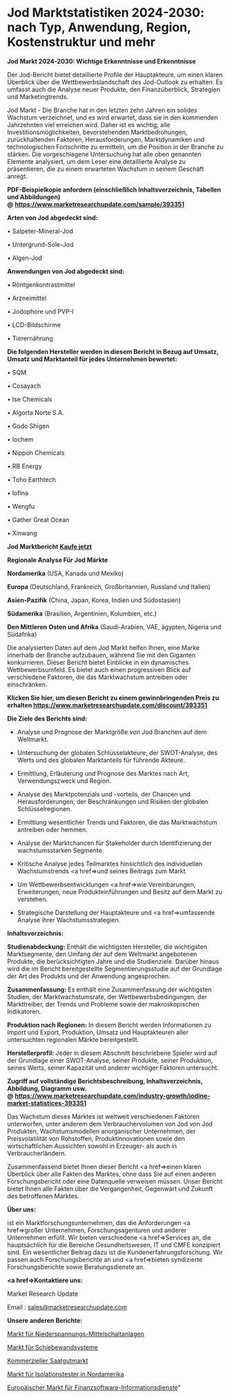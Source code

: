 # Jod Marktstatistiken 2024-2030: nach Typ, Anwendung, Region, Kostenstruktur und mehr

<strong>Jod Markt 2024-2030: Wichtige Erkenntnisse und Erkenntnisse</strong>

Der Jod-Bericht bietet detaillierte Profile der Hauptakteure, um einen klaren Überblick über die Wettbewerbslandschaft des Jod-Outlook zu erhalten. Es umfasst auch die Analyse neuer Produkte, den Finanzüberblick, Strategien und Marketingtrends.

Jod Markt - Die Branche hat in den letzten zehn Jahren ein solides Wachstum verzeichnet, und es wird erwartet, dass sie in den kommenden Jahrzehnten viel erreichen wird. Daher ist es wichtig, alle Investitionsmöglichkeiten, bevorstehenden Marktbedrohungen, zurückhaltenden Faktoren, Herausforderungen, Marktdynamiken und technologischen Fortschritte zu ermitteln, um die Position in der Branche zu stärken. Die vorgeschlagene Untersuchung hat alle oben genannten Elemente analysiert, um dem Leser eine detaillierte Analyse zu präsentieren, die zu einem erwarteten Wachstum in seinem Geschäft anregt.

<strong><b>PDF-Beispielkopie anfordern (einschließlich Inhaltsverzeichnis, Tabellen und Abbildungen) @ </b></strong><strong><a href=https://www.marketresearchupdate.com/sample/393351><strong>https://www.marketresearchupdate.com/sample/393351</u></a></strong></strong>

<strong>Arten von Jod abgedeckt sind:</strong>

• Salpeter-Mineral-Jod

• Untergrund-Sole-Jod

• Algen-Jod

<strong>Anwendungen von Jod abgedeckt sind:</strong>

• Röntgenkontrastmittel

• Arzneimittel

• Jodophore und PVP-I

• LCD-Bildschirme

• Tierernährung

<strong>Die folgenden Hersteller werden in diesem Bericht in Bezug auf Umsatz, Umsatz und Marktanteil für jedes Unternehmen bewertet:</strong>

• SQM

• Cosayach

• Ise Chemicals

• Algorta Norte S.A.

• Godo Shigen

• Iochem

• Nippoh Chemicals

• RB Energy

• Toho Earthtech

• Iofina

• Wengfu

• Gather Great Ocean

• Xinwang

<strong>Jod Marktbericht <a href=https://www.marketresearchupdate.com/buynow/393351>Kaufe jetzt</a></strong>

<strong>Regionale Analyse Für Jod Märkte</strong>

<strong>Nordamerika</strong> (USA, Kanada und Mexiko)

<strong>Europa</strong> (Deutschland, Frankreich, Großbritannien, Russland und Italien)

<strong>Asien-Pazifik</strong> (China, Japan, Korea, Indien und Südostasien)

<strong>Südamerika</strong> (Brasilien, Argentinien, Kolumbien, etc.)

<strong>Den Mittleren</strong> <strong>Osten und Afrika</strong> (Saudi-Arabien, VAE, ägypten, Nigeria und Südafrika)

Die analysierten Daten auf dem Jod Markt helfen Ihnen, eine Marke innerhalb der Branche aufzubauen, während Sie mit den Giganten konkurrieren. Dieser Bericht bietet Einblicke in ein dynamisches Wettbewerbsumfeld. Es bietet auch einen progressiven Blick auf verschiedene Faktoren, die das Marktwachstum antreiben oder einschränken.

<strong>Klicken Sie hier, um diesen Bericht zu einem gewinnbringenden Preis zu erhalten
</strong><strong><a href=https://www.marketresearchupdate.com/discount/393351>https://www.marketresearchupdate.com/discount/393351</b></u></strong></a>

<strong>Die Ziele des Berichts sind:</strong>

- Analyse und Prognose der Marktgröße von Jod Branchen auf dem Weltmarkt.

- Untersuchung der globalen Schlüsselakteure, der SWOT-Analyse, des Werts und des globalen Marktanteils für führende Akteure.

- Ermittlung, Erläuterung und Prognose des Marktes nach Art, Verwendungszweck und Region.

- Analyse des Marktpotenzials und -vorteils, der Chancen und Herausforderungen, der Beschränkungen und Risiken der globalen Schlüsselregionen.

- Ermittlung wesentlicher Trends und Faktoren, die das Marktwachstum antreiben oder hemmen.

- Analyse der Marktchancen für Stakeholder durch Identifizierung der wachstumsstarken Segmente.

- Kritische Analyse jedes Teilmarktes hinsichtlich des individuellen Wachstumstrends <a href=>und</a> seines Beitrags zum Markt.

- Um Wettbewerbsentwicklungen <a href=>wie</a> Vereinbarungen, Erweiterungen, neue Produkteinführungen und Besitz auf dem Markt zu verstehen.

- Strategische Darstellung der Hauptakteure und <a href=>umfas</a>sende Analyse ihrer Wachstumsstrategien.

<strong>Inhaltsverzeichnis:</strong>

<strong>Studienabdeckung:</strong> Enthält die wichtigsten Hersteller, die wichtigsten Marktsegmente, den Umfang der auf dem Weltmarkt angebotenen Produkte, die berücksichtigten Jahre und die Studienziele. Darüber hinaus wird die im Bericht bereitgestellte Segmentierungsstudie auf der Grundlage der Art des Produkts und der Anwendung angesprochen.

<strong>Zusammenfassung:</strong> Es enthält eine Zusammenfassung der wichtigsten Studien, der Marktwachstumsrate, der Wettbewerbsbedingungen, der Markttreiber, der Trends und Probleme sowie der makroskopischen Indikatoren.

<strong>Produktion nach Regionen:</strong> In diesem Bericht werden Informationen zu Import und Export, Produktion, Umsatz und Hauptakteuren aller untersuchten regionalen Märkte bereitgestellt.

<strong>Herstellerprofil:</strong> Jeder in diesem Abschnitt beschriebene Spieler wird auf der Grundlage einer SWOT-Analyse, seiner Produkte, seiner Produktion, seines Werts, seiner Kapazität und anderer wichtiger Faktoren untersucht.

<strong><b>Zugriff auf vollständige Berichtsbeschreibung, Inhaltsverzeichnis, Abbildung, Diagramm usw. @ </b></strong><strong><a href=https://www.marketresearchupdate.com/industry-growth/iodine-market-statistices-393351>https://www.marketresearchupdate.com/industry-growth/iodine-market-statistices-393351</a></strong>

Das Wachstum dieses Marktes ist weltweit verschiedenen Faktoren unterworfen, unter anderem dem Verbrauchervolumen von Jod von Jod Produkten, Wachstumsmodellen anorganischer Unternehmen, der Preisvolatilität von Rohstoffen, Produktinnovationen sowie den wirtschaftlichen Aussichten sowohl in Erzeuger- als auch in Verbraucherländern.

Zusammenfassend bietet Ihnen dieser Bericht <a href=>einen</a> klaren Überblick über alle Fakten des Marktes, ohne dass Sie auf einen anderen Forschungsbericht oder eine Datenquelle verweisen müssen. Unser Bericht bietet Ihnen alle Fakten über die Vergangenheit, Gegenwart und Zukunft des betroffenen Marktes.

<strong>Über uns:</strong>

 ist ein Marktforschungsunternehmen, das die Anforderungen <a href=>großer</a> Unternehmen, Forschungsagenturen und anderer Unternehmen erfüllt. Wir bieten verschiedene <a href=>Services</a> an, die hauptsächlich für die Bereiche Gesundheitswesen, IT und CMFE konzipiert sind. Ein wesentlicher Beitrag dazu ist die Kundenerfahrungsforschung. Wir passen auch Forschungsberichte an und <a href=>bieten</a> syndizierte Forschungsberichte sowie Beratungsdienste an.

<strong><a href=>Kontaktiere uns:</a></strong>

Market Research Update

Email : sales@marketresearchupdate.com

<strong>Unsere anderen Berichte:</strong>

<a href=https://www.linkedin.com/pulse/low-voltage-medium-switchgear-market>Markt für Niederspannungs-Mittelschaltanlagen</a>

<a href=https://www.linkedin.com/pulse/sliding-wall-systems-market-2023-analysis-growth>Markt für Schiebewandsysteme</a>

<a href=https://www.linkedin.com/pulse/commercial-seeds-market-size-trends-consumption>Kommerzieller Saatgutmarkt</a>

<a href=https://www.linkedin.com/pulse/north-america-insulation-testers-market-2023>Markt für Isolationstester in Nordamerika</a>

<a href=https://www.linkedin.com/pulse/europe-financial-software-information-service-market>Europäischer Markt für Finanzsoftware-Informationsdienste</a>"
